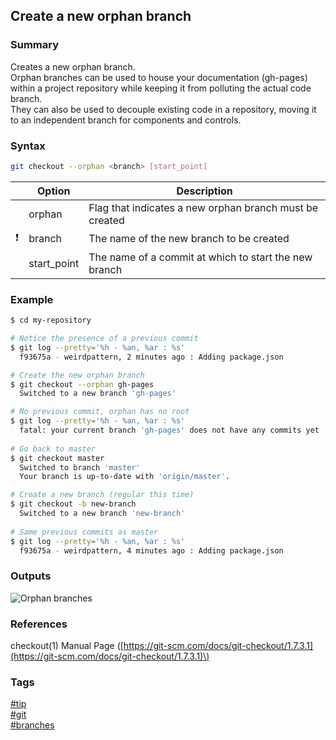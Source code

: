 ## Create a new orphan branch

### Summary
Creates a new orphan branch.  
Orphan branches can be used to house your documentation (gh-pages) within a project repository while keeping it from polluting the actual code branch.   
They can also be used to decouple existing code in a repository, moving it to an independent branch for components and controls.   

### Syntax
```bash
git checkout --orphan <branch> [start_point] 
```
    
|               | Option      | Description                                             |
| :-----------: | ----------- | ------------------------------------------------------- |
|               | orphan      | Flag that indicates a new orphan branch must be created |
| :exclamation: | branch      | The name of the new branch to be created                |
|               | start_point | The name of a commit at which to start the new branch   |
   
### Example
```bash
$ cd my-repository

# Notice the presence of a previous commit
$ git log --pretty='%h - %an, %ar : %s'
  f93675a - weirdpattern, 2 minutes ago : Adding package.json

# Create the new orphan branch
$ git checkout --orphan gh-pages
  Switched to a new branch 'gh-pages'

# No previous commit, orphan has no root
$ git log --pretty='%h - %an, %ar : %s'
  fatal: your current branch 'gh-pages' does not have any commits yet
  
# Go back to master  
$ git checkout master
  Switched to branch 'master'
  Your branch is up-to-date with 'origin/master'.

# Create a new branch (regular this time)  
$ git checkout -b new-branch
  Switched to a new branch 'new-branch'
  
# Same previous commits as master
$ git log --pretty='%h - %an, %ar : %s'
  f93675a - weirdpattern, 4 minutes ago : Adding package.json  
```

### Outputs
![Orphan branches](https://cloud.githubusercontent.com/assets/19519411/18356229/85dc91b6-75b1-11e6-8a39-e684d5017a8d.png)

### References
checkout(1) Manual Page \([https://git-scm.com/docs/git-checkout/1.7.3.1](https://git-scm.com/docs/git-checkout/1.7.3.1)\)  

### Tags
[#tip](../../tips.md)  
[#git](../git.md)  
[#branches](branches.md)  
